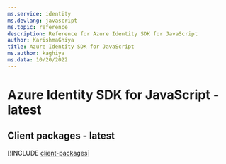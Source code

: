 ```yaml
---
ms.service: identity
ms.devlang: javascript
ms.topic: reference
description: Reference for Azure Identity SDK for JavaScript
author: KarishmaGhiya
title: Azure Identity SDK for JavaScript
ms.author: kaghiya
ms.data: 10/20/2022
---
```

# Azure Identity SDK for JavaScript - latest

## Client packages - latest
[!INCLUDE [client-packages](identity-client-index.md)]